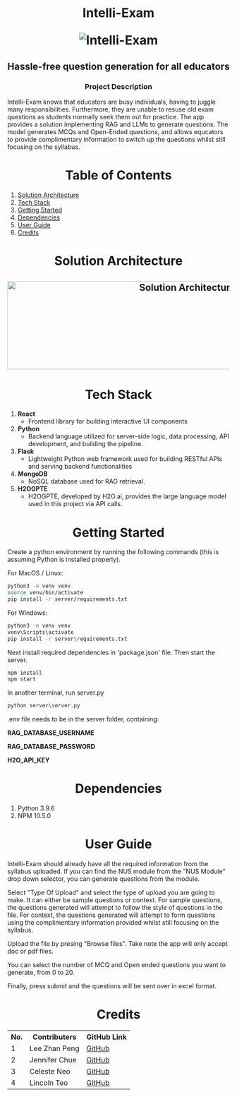 <p><h1 align="center"> 
Intelli-Exam

![Intelli-Exam](https://gcdnb.pbrd.co/images/K5lQygPw4F84.png?o=1) 
</h1></p>


<h2 align="center">    
    
Hassle-free question generation for all educators
    
</h2>

<div>
<h3 align="center">    
Project Description
</h3>
Intelli-Exam knows that educators are busy individuals, having to juggle many responsibilities. Furthermore, they are unable to resuse old exam questions as students normally seek them out for practice. The app provides a solution implementing RAG and LLMs to generate questions. The model generates MCQs and Open-Ended questions, and allows equcators to provide complimentary information to switch up the questions whilst still focusing on the syllabus.
</div>

<p><h1 align="center"> Table of Contents </h1></p>

 1) [Solution Architecture](#solution-architecture)
 2) [Tech Stack](#tech-stack)
 3) [Getting Started](#start-up)
 4) [Dependencies](#dependencies)
 5) [User Guide](#user-guide)
 6) [Credits](#credits)

<a name="solution-architecture"></a>
<p><h1 align="center"> Solution Architecture </h1></p>  

<h2 align="center">
    <a href="https://pasteboard.co/O3hf9asyhEG0.jpg" target="blank_">
        <img alt="Solution Architecture" src="https://gcdnb.pbrd.co/images/O3hf9asyhEG0.jpg?o=1" width="800" height="200" />
    </a>
</h2>

<a name="tech-stack"></a>
<p><h1 align="center"> Tech Stack </h1></p>  

1. **React**
    - Frontend library for building interactive UI components
2. **Python**
    - Backend language utilized for server-side logic, data processing, API development, and building the pipeline.
3. **Flask**
    - Lightweight Python web framework used for building RESTful APIs and serving backend functionalities
4. **MongoDB**
    - NoSQL database used for RAG retrieval.
5. **H2OGPTE**
    - H2OGPTE, developed by H2O.ai, provides the large language model used in this project via API calls.

<a name="start-up"></a>
<p><h1 align="center"> Getting Started </h1></p>  
Create a python environment by running the following commands (this is assuming Python is installed properly).

For MacOS / Linux:

```sh
python3 -m venv venv
source venv/bin/activate
pip install -r server/requirements.txt
```

For Windows:

```sh
python3 -m venv venv
venv\Scripts\activate
pip install -r server\requirements.txt
```

Next install required dependencies in 'package.json' file. Then start the server.

```sh
npm install
npm start
```
In another terminal, run server.py
```sh
python server\server.py
```

.env file needs to be in the server folder, containing:

**RAG_DATABASE_USERNAME**

**RAG_DATABASE_PASSWORD**

**H2O_API_KEY**

<a name="dependencies"></a>
<p><h1 align="center"> Dependencies </h1></p>  

1) Python 3.9.6
2) NPM 10.5.0

<a name="user-guide"></a>
<p><h1 align="center"> User Guide </h1></p>  

Intelli-Exam should already have all the required information from the syllabus uploaded. If you can find the NUS module from the "NUS Module" drop down selector, you can generate questions from the module.

Select "Type Of Upload" and select the type of upload you are going to make. It can either be sample questions or context. For sample questions, the questions generated will attempt to follow the style of questions in the file. 
For context, the questions generated will attempt to form questions using the complimentary information provided whilst still focusing on the syllabus.

Upload the file by presing "Browse files". Take note the app will only accept doc or pdf files.

You can select the number of MCQ and Open ended questions you want to generate, from 0 to 20.

Finally, press submit and the questions will be sent over in excel format.

<a name="credits"></a>
<p><h1 align="center"> Credits </h1></p>  
<div>
 <table>
  <tr>
    <th>No.</th>
    <th>Contributers</th>
    <th>GitHub Link</th>
  </tr>
  <tr>
    <td>1</td>
    <td>Lee Zhan Peng</td>
    <td><a href="https://github.com/leezhanpeng" target="blank_">
    GitHub</a>
    </td>
  </tr>
  <tr>
    <td>2</td>
    <td>Jennifer Chue</td>
    <td><a href="https://github.com/jenniferchue16" target="blank_">
    GitHub</a>
    </td>
  </tr>
   <tr>
    <td>3</td>
    <td>Celeste Neo</td>
    <td><a href="https://github.com/celneo7" target="blank_">
    GitHub</a>
    </td>
  </tr>
  <tr>
    <td>4</td>
    <td>Lincoln Teo</td>
    <td><a href="https://github.com/BreatheManually" target="blank_">
    GitHub</a>
    </td>
  </tr>
</table> 

